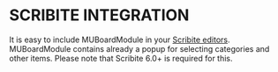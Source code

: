 # SCRIBITE INTEGRATION

It is easy to include MUBoardModule in your [Scribite editors](https://github.com/zikula-modules/Scribite/).
MUBoardModule contains already a popup for selecting categories and other items.
Please note that Scribite 6.0+ is required for this.

